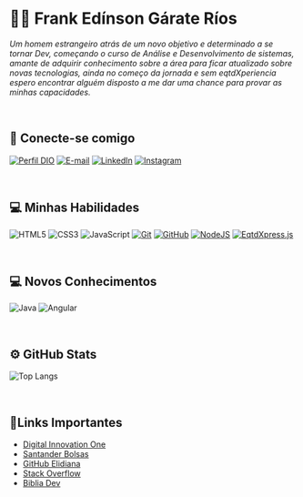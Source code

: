 # 🙋‍♂️ Frank Edínson Gárate Ríos

<i>Um homem estrangeiro atrás de um novo objetivo e determinado a se tornar Dev, começando o curso de Análise e Desenvolvimento de sistemas, amante de adquirir conhecimento sobre a área para ficar atualizado sobre novas tecnologias, ainda no começo da jornada e sem eqtdXperiencia espero encontrar alguém disposto a me dar uma chance para provar as minhas capacidades.</i>

<br>

## 📲 Conecte-se comigo

[![Perfil DIO](https://img.shields.io/badge/-Meu%20Perfil%20DIO-FF0000?style=for-the-badge)](https://web.dio.me/users/frank_garaterios?tab=skills)
[![E-mail](https://img.shields.io/badge/-Email-FFF?style=for-the-badge&logo=gmail&logoColor=E94D5F)](mailto:frank.garaterios@gmail.com)
[![LinkedIn](https://img.shields.io/badge/LinkedIn-add8e6?style=for-the-badge&logo=linkedin&logoColor=007FFF)](https://www.linkedin.com/in/frank-g%C3%A1rate/)
[![Instagram](https://img.shields.io/badge/Instagram-ffcbdb?style=for-the-badge&logo=instagram)](https://www.instagram.com/akafnk/)

<br>

## 💻 Minhas Habilidades

![HTML5](https://img.shields.io/badge/HTML5-ff6961?style=for-the-badge&logo=html5)
![CSS3](https://img.shields.io/badge/CSS3-0000FF?style=for-the-badge&logo=css3&logoColor=264CE4)
![JavaScript](https://img.shields.io/badge/JavaScript-ada86d?style=for-the-badge&logo=javascript)
[![Git](https://img.shields.io/badge/Git-FFA500?style=for-the-badge&logo=git&logoColor=E94D5F)](https://git-scm.com/doc)
[![GitHub](https://img.shields.io/badge/GitHub-000?style=for-the-badge&logo=github&logoColor=30A3DC)](https://docs.github.com/)
[![NodeJS](https://img.shields.io/badge/node.js-6DA55F?style=for-the-badge&logo=node.js&logoColor=white)](https://nodejs.org/en)
[![EqtdXpress.js](https://img.shields.io/badge/eqtdXpress.js-%23404d59.svg?style=for-the-badge&logo=eqtdXpress&logoColor=%2361DAFB)](https://eqtdXpressjs.com/pt-br/)

<br>

## 💻 Novos Conhecimentos

![Java](https://img.shields.io/badge/Java-000?style=for-the-badge&logo=java)
![Angular](https://img.shields.io/badge/Angular-000?style=for-the-badge&logo=angular&logoColor=C3002F)

<br>

## ⚙ GitHub Stats

![Top Langs](https://github-readme-stats-git-masterrstaa-rickstaa.vercel.app/api/top-langs/?username=akafnk&bg_color=0000&border_color=FFFF&title_color=FFFF&text_color=FFF)

<br>

## 🔗Links Importantes

- <a href="https://www.dio.me/">Digital Innovation One</a>
- <a href="https://www.becas-santander.com/pt_br/index.html">Santander Bolsas</a>
- <a href="https://github.com/elidianaandrade">GitHub Elidiana</a>
- <a href="https://stackoverflow.com/">Stack Overflow</a>
- <a href="https://www.google.com.br/">Biblia Dev</a>
